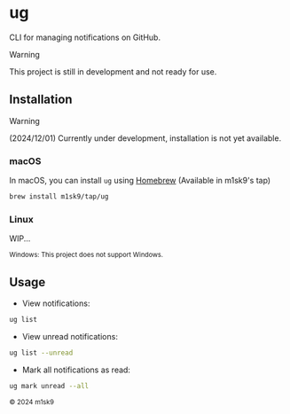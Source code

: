 # ug

CLI for managing notifications on GitHub.

> [!WARNING]
>
> This project is still in development and not ready for use.

## Installation

> [!WARNING]
>
> (2024/12/01) Currently under development, installation is not yet available.

### macOS

In macOS, you can install `ug` using [Homebrew](https://brew.sh/) (Available in m1sk9's tap)

```sh
brew install m1sk9/tap/ug
```

### Linux

WIP...

<sub>
Windows: This project does not support Windows.
</sub>

## Usage

- View notifications:

```sh
ug list
```

- View unread notifications:

```sh
ug list --unread
```

- Mark all notifications as read:

```sh
ug mark unread --all
```

<sub>
  © 2024 m1sk9
</sub>
